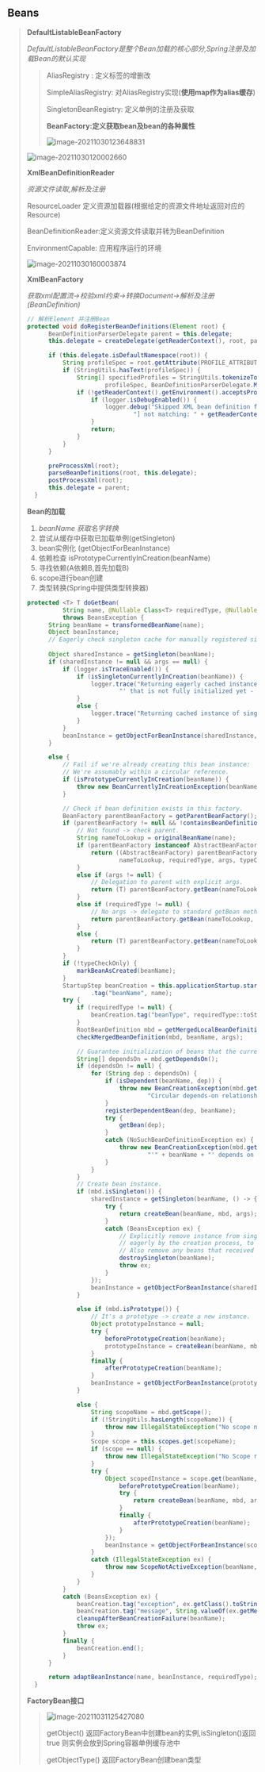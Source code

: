 ## Beans

> __DefaultListableBeanFactory__
>
> _DefaultListableBeanFactory是整个Bean加载的核心部分,Spring注册及加载Bean的默认实现_
>
> > AliasRegistry : 定义标签的增删改
> >
> > SimpleAliasRegistry: 对AliasRegistry实现(__使用map作为alias缓存__) 
> >
> > SingletonBeanRegistry: 定义单例的注册及获取
> >
> > __BeanFactory:定义获取bean及bean的各种属性__
> >
> > ![image-20211030123648831](image-20211030123648831.png) 
> >
> > 
>
> <img src="image-20211030120002660.png" alt="image-20211030120002660" />
>
> __XmlBeanDefinitionReader__
>
> _资源文件读取,解析及注册_
>
> ResourceLoader 定义资源加载器(根据给定的资源文件地址返回对应的Resource)
>
> BeanDefinitionReader:定义资源文件读取并转为BeanDefinition
>
> EnvironmentCapable:  应用程序运行的环境
>
> ![image-20211030160003874](image-20211030160003874.png) 
>
> 
>
> **XmlBeanFactory**
>
> _获取xml配置流->校验xml约束->转换Document->解析及注册(BeanDefinition)_
>
> ~~~java
> // 解析Element 并注册Bean
> protected void doRegisterBeanDefinitions(Element root) {
> 		BeanDefinitionParserDelegate parent = this.delegate;
> 		this.delegate = createDelegate(getReaderContext(), root, parent);
> 
> 		if (this.delegate.isDefaultNamespace(root)) {
> 			String profileSpec = root.getAttribute(PROFILE_ATTRIBUTE);
> 			if (StringUtils.hasText(profileSpec)) {
> 				String[] specifiedProfiles = StringUtils.tokenizeToStringArray(
> 						profileSpec, BeanDefinitionParserDelegate.MULTI_VALUE_ATTRIBUTE_DELIMITERS);
> 				if (!getReaderContext().getEnvironment().acceptsProfiles(specifiedProfiles)) {
> 					if (logger.isDebugEnabled()) {
> 						logger.debug("Skipped XML bean definition file due to specified profiles [" + profileSpec +
> 								"] not matching: " + getReaderContext().getResource());
> 					}
> 					return;
> 				}
> 			}
> 		}
> 
> 		preProcessXml(root);
> 		parseBeanDefinitions(root, this.delegate);
> 		postProcessXml(root);
> 		this.delegate = parent;
> 	}
> ~~~
>
> 
>
> **Bean的加载**
>
> 1. _beanName 获取名字转换_
> 2. 尝试从缓存中获取已加载单例(getSingleton)  
> 3. bean实例化 (getObjectForBeanInstance)
> 4. 依赖检查 isPrototypeCurrentlyInCreation(beanName)
> 5. 寻找依赖(A依赖B,首先加载B)
> 6. scope进行bean创建
> 7. 类型转换(Spring中提供类型转换器)
>
> ~~~java
> protected <T> T doGetBean(
> 			String name, @Nullable Class<T> requiredType, @Nullable Object[] args, boolean typeCheckOnly)
> 			throws BeansException {
> 		String beanName = transformedBeanName(name);
> 		Object beanInstance;
> 		// Eagerly check singleton cache for manually registered singletons.
>       
> 		Object sharedInstance = getSingleton(beanName);
> 		if (sharedInstance != null && args == null) {
> 			if (logger.isTraceEnabled()) {
> 				if (isSingletonCurrentlyInCreation(beanName)) {
> 					logger.trace("Returning eagerly cached instance of singleton bean '" + beanName +
> 							"' that is not fully initialized yet - a consequence of a circular reference");
> 				}
> 				else {
> 					logger.trace("Returning cached instance of singleton bean '" + beanName + "'");
> 				}
> 			}
> 			beanInstance = getObjectForBeanInstance(sharedInstance, name, beanName, null);
> 		}
> 
> 		else {
> 			// Fail if we're already creating this bean instance:
> 			// We're assumably within a circular reference.
> 			if (isPrototypeCurrentlyInCreation(beanName)) {
> 				throw new BeanCurrentlyInCreationException(beanName);
> 			}
> 
> 			// Check if bean definition exists in this factory.
> 			BeanFactory parentBeanFactory = getParentBeanFactory();
> 			if (parentBeanFactory != null && !containsBeanDefinition(beanName)) {
> 				// Not found -> check parent.
> 				String nameToLookup = originalBeanName(name);
> 				if (parentBeanFactory instanceof AbstractBeanFactory) {
> 					return ((AbstractBeanFactory) parentBeanFactory).doGetBean(
> 							nameToLookup, requiredType, args, typeCheckOnly);
> 				}
> 				else if (args != null) {
> 					// Delegation to parent with explicit args.
> 					return (T) parentBeanFactory.getBean(nameToLookup, args);
> 				}
> 				else if (requiredType != null) {
> 					// No args -> delegate to standard getBean method.
> 					return parentBeanFactory.getBean(nameToLookup, requiredType);
> 				}
> 				else {
> 					return (T) parentBeanFactory.getBean(nameToLookup);
> 				}
> 			}
> 			if (!typeCheckOnly) {
> 				markBeanAsCreated(beanName);
> 			}
> 			StartupStep beanCreation = this.applicationStartup.start("spring.beans.instantiate")
> 					.tag("beanName", name);
> 			try {
> 				if (requiredType != null) {
> 					beanCreation.tag("beanType", requiredType::toString);
> 				}
> 				RootBeanDefinition mbd = getMergedLocalBeanDefinition(beanName);
> 				checkMergedBeanDefinition(mbd, beanName, args);
> 
> 				// Guarantee initialization of beans that the current bean depends on.
> 				String[] dependsOn = mbd.getDependsOn();
> 				if (dependsOn != null) {
> 					for (String dep : dependsOn) {
> 						if (isDependent(beanName, dep)) {
> 							throw new BeanCreationException(mbd.getResourceDescription(), beanName,
> 									"Circular depends-on relationship between '" + beanName + "' and '" + dep + "'");
> 						}
> 						registerDependentBean(dep, beanName);
> 						try {
> 							getBean(dep);
> 						}
> 						catch (NoSuchBeanDefinitionException ex) {
> 							throw new BeanCreationException(mbd.getResourceDescription(), beanName,
> 									"'" + beanName + "' depends on missing bean '" + dep + "'", ex);
> 						}
> 					}
> 				}
> 				// Create bean instance.
> 				if (mbd.isSingleton()) {
> 					sharedInstance = getSingleton(beanName, () -> {
> 						try {
> 							return createBean(beanName, mbd, args);
> 						}
> 						catch (BeansException ex) {
> 							// Explicitly remove instance from singleton cache: It might have been put there
> 							// eagerly by the creation process, to allow for circular reference resolution.
> 							// Also remove any beans that received a temporary reference to the bean.
> 							destroySingleton(beanName);
> 							throw ex;
> 						}
> 					});
> 					beanInstance = getObjectForBeanInstance(sharedInstance, name, beanName, mbd);
> 				}
> 
> 				else if (mbd.isPrototype()) {
> 					// It's a prototype -> create a new instance.
> 					Object prototypeInstance = null;
> 					try {
> 						beforePrototypeCreation(beanName);
> 						prototypeInstance = createBean(beanName, mbd, args);
> 					}
> 					finally {
> 						afterPrototypeCreation(beanName);
> 					}
> 					beanInstance = getObjectForBeanInstance(prototypeInstance, name, beanName, mbd);
> 				}
> 
> 				else {
> 					String scopeName = mbd.getScope();
> 					if (!StringUtils.hasLength(scopeName)) {
> 						throw new IllegalStateException("No scope name defined for bean '" + beanName + "'");
> 					}
> 					Scope scope = this.scopes.get(scopeName);
> 					if (scope == null) {
> 						throw new IllegalStateException("No Scope registered for scope name '" + scopeName + "'");
> 					}
> 					try {
> 						Object scopedInstance = scope.get(beanName, () -> {
> 							beforePrototypeCreation(beanName);
> 							try {
> 								return createBean(beanName, mbd, args);
> 							}
> 							finally {
> 								afterPrototypeCreation(beanName);
> 							}
> 						});
> 						beanInstance = getObjectForBeanInstance(scopedInstance, name, beanName, mbd);
> 					}
> 					catch (IllegalStateException ex) {
> 						throw new ScopeNotActiveException(beanName, scopeName, ex);
> 					}
> 				}
> 			}
> 			catch (BeansException ex) {
> 				beanCreation.tag("exception", ex.getClass().toString());
> 				beanCreation.tag("message", String.valueOf(ex.getMessage()));
> 				cleanupAfterBeanCreationFailure(beanName);
> 				throw ex;
> 			}
> 			finally {
> 				beanCreation.end();
> 			}
> 		}
> 
> 		return adaptBeanInstance(name, beanInstance, requiredType);
> 	}
> ~~~
>
> __FactoryBean接口__
>
> > ![image-20211031125427080](image-20211031125427080.png) 
> >
> > getObject() 返回FactoryBean中创建bean的实例,isSingleton()返回true 则实例会放到Spring容器单例缓存池中
> >
> > getObjectType() 返回FactoryBean创建bean类型







